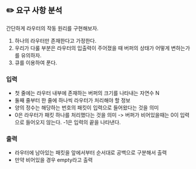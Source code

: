 ## ✏️ 요구 사항 분석

간단하게 라우터의 작동 원리를 구현해보자.

1. 하나의 라우터만 존재한다고 가정한다.
2. 우리가 다룰 부분은 라우터의 입출력이 주어졌을 때 버퍼의 상태가 어떻게 변하는가를 유의하자.
3. 큐를 이용하여 푼다.

### 입력

- 첫 줄에는 라우터 내부에 존재하는 버퍼의 크기를 나타내는 자연수 N
- 둘째 줄부터 한 줄에 하나씩 라우터가 처리해야 할 정보
- 양의 정수는 해당하는 번호의 패킷이 입력으로 들어왔다는 것을 의미
- 0은 라우터가 패킷 하나를 처리했다는 것을 의미 -> 버퍼가 비어있을때는 0이 입력으로 들어오지 않는다. -1은 입력의 끝을 나타낸다.

### 출력

- 라우터에 남아있는 패킷을 앞에서부터 순서대로 공백으로 구분해서 출력
- 만약 비어있을 경우 empty라고 출력
